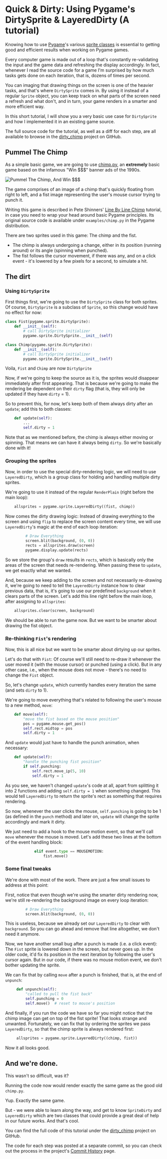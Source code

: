 # Quick & Dirty: Using Pygame's DirtySprite & LayeredDirty (A tutorial)

Knowing how to use [Pygame]'s various [sprite classes] is essential to getting good and efficient results when working on Pygame games.

Every computer game is made out of a loop that's constantly re-validating the input and the game data and refreshing the display accordingly. In fact, whenever I read the source code for a game I'm surprised by how much tasks gets done on each iteration, that is, dozens of times per second.

You can imaging that drawing things on the screen is one of the heavier tasks, and that's where `DirtySprite` comes in. By using it instead of a regular `Sprite` object, you can keep track on what parts of the screen need a refresh and what don't, and in turn, your game renders in a smarter and more efficient way.

In this short tutorial, I will show you a very basic use case for `DirtySprite` and how I implemented it in an existing game source.

The full source code for the tutorial, as well as a diff for each step, are all available to browse in the [dirty_chimp] project on GitHub.

## Pummel The Chimp

As a simple basic game, we are going to use [chimp.py], an **extremely** basic game based on the infamous "Win $$$" banner ads of the 1990s.

![Pummel The Chimp, And Win $$$](http://www.pygame.org/docs/tut/chimp/chimpshot.gif)

The game comprises of an image of a chimp that's quickly floating from right to left, and a fist image representing the user's mouse cursor trying to punch it.

Writing this game is described in Pete Shinners' [Line By Line Chimp] tutorial, in case you need to wrap your head around basic Pygame principles. Its original source code is available under `examples/chimp.py` in the Pygame distribution.

There are two sprites used in this game: The chimp and the fist.
* The chimp is always undergoing a change, either in its position (running around) or its angle (spinning when punched).
* The fist follows the cursor movement, if there was any, and on a click event - it's lowered by a few pixels for a second, to simulate a hit.

## The dirt

### Using `DirtySprite`

First things first, we're going to use the `DirtySprite` class for both sprites. Of course, `DirtySprite` is a subclass of `Sprite`, so this change would have no effect for now:

```python
class Fist(pygame.sprite.DirtySprite):
    def __init__(self):
        # call DirtySprite initializer
        pygame.sprite.DirtySprite.__init__(self)
```

```python
class Chimp(pygame.sprite.DirtySprite):
    def __init__(self):
        # call DirtySprite initializer
        pygame.sprite.DirtySprite.__init__(self)
```

Voila, `Fist` and `Chimp` are now `DirtySprite`

Now, if we're going to keep the source as it is, the sprites would disappear immediately after first appearing. That is because we're going to make the rendering be dependent on their `dirty` flag (that is, they will only be updated if they have `dirty` = 1).

So to prevent this, for now, let's keep both of them always dirty after an `update`; add this to both classes:

```python
    def update(self):
        ...
        self.dirty = 1
```

Note that as we mentioned before, the chimp is always either moving or spinning. That means we can have it always being `dirty`. So we're basically done with it!

### Grouping the sprites

Now, in order to use the special dirty-rendering logic, we will need to use `LayeredDirty`, which is a group class for holding and handling multiple dirty sprites.

We're going to use it instead of the regular `RenderPlain` (right before the main loop):

```python
    allsprites = pygame.sprite.LayeredDirty((fist, chimp))
```

Now comes the dirty drawing logic: Instead of drawing everything to the screen and using `flip` to replace the screen content every time, we will use `LayeredDirty`'s magic at the end of each loop iteration:

```python
         # Draw Everything
         screen.blit(background, (0, 0))
         rects = allsprites.draw(screen)
         pygame.display.update(rects)
```

So we store the group's `draw` results in `rects`, which is basically only the areas of the screen that needs re-rendering. When passing these to `update`, we get exactly what we wanted.

And, because we keep adding to the screen and not necessarily re-drawing it, we're going to need to tell the `LayeredDirty` instance how to clear previous data, that is, it's going to use our predefined `background` when it clears parts of the screen. Let's add this line right before the main loop, after assigning to `allsprites`:

```python
    allsprites.clear(screen, background)
```

We should be able to run the game now. But we want to be smarter about drawing the fist object.

### Re-thinking `Fist`'s rendering

Now, this is all nice but we want to be smarter about dirtying up our sprites.

Let's do that with `Fist`: Of course we'll still need to re-draw it whenever the user moved it (with the mouse cursor) or punched (using a click). But in any other case, i.e., when the mouse does not move - there's no need to change the `Fist` object.

So, let's change `update`, which currently handles every iteration the same (and sets `dirty` to 1).

We're going to move everything that's related to following the user's mouse to a new method, `move`:

```python
    def move(self):
        "move the fist based on the mouse position"
        pos = pygame.mouse.get_pos()
        self.rect.midtop = pos
        self.dirty = 1
```

And `update` would just have to handle the punch animation, when necessary:

```python
    def update(self):
        "handle the punching fist position"
        if self.punching:
            self.rect.move_ip(5, 10)
            self.dirty = 1
```

As you see, we haven't changed `update`'s code at all, apart from splitting it into 2 functions and adding `self.dirty = 1` when something changed. This would tell `LayeredDirty` to return the sprite's rect as something that requires rendering.

So now, whenever the user clicks the mouse, `self.punching` is going to be 1 (as defined in the `punch` method) and later on, `update` will change the sprite accordingly and mark it dirty.

We just need to add a hook to the mouse motion event, so that we'll call `move` whenever the mouse is moved. Let's add these two lines at the bottom of the event handling block:

```python
             elif event.type == MOUSEMOTION:
                 fist.move()
```

### Some final tweaks

We're done with most of the work. There are just a few small issues to address at this point:

First, notice that even though we're using the smarter dirty rendering now, we're still re-rendering the background image on every loop iteration:

```python
         # Draw Everything
         screen.blit(background, (0, 0))
```

This is useless, because we already set our `LayeredDirty` to clear with `background`.
So you can go ahead and remove that line altogether, we don't need it anymore.

Now, we have another small bug after a punch is made (i.e. a click event): The `Fist` sprite is lowered down in the screen, but never goes up. In the older code, it'd fix its position in the next iteration by following the user's cursor again. But in our code, if there was no mouse motion event, we don't bother updating the sprite.

We can fix that by calling `move` after a punch is finished, that is, at the end of `unpunch`:

```python
     def unpunch(self):
         "called to pull the fist back"
         self.punching = 0
         self.move()  # reset to mouse's position
```

And finally, if you run the code we have so far you might notice that the chimp image can get on top of the fist sprite! That looks strange and unwanted.
Fortunately, we can fix that by ordering the sprites we pass `LayeredDirty`, so that the chimp sprite is always rendered first:

```python
     allsprites = pygame.sprite.LayeredDirty((chimp, fist))
```

Now it all looks good.

## And we're done.

This wasn't so difficult, was it?

Running the code now would render exactly the same game as the good old `chimp.py`.

Yup. Exactly the same game.

But - we were able to learn along the way, and get to know `SpriteDirty` and `LayeredDirty` which are two classes that could provide a great deal of help in our future works. And that's cool.

You can find the full code of this tutorial under the [dirty_chimp] project on GitHub.

The code for each step was posted at a separate commit, so you can check out the process in the project's [Commit History] page.

[Pygame]: http://www.pygame.org/
[sprite classes]: http://www.pygame.org/docs/ref/sprite.html
[chimp.py]: http://www.pygame.org/docs/tut/chimp/chimp.py.html
[Line By Line Chimp]: http://www.pygame.org/docs/tut/chimp/ChimpLineByLine.html
[dirty_chimp]: https://github.com/n0nick/dirty_chimp
[Commit History]: https://github.com/n0nick/dirty_chimp/commits/master